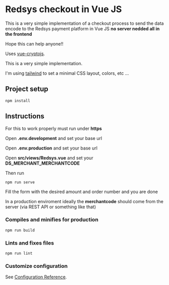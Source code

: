 # Redsys checkout in Vue JS

This is a very simple implementation of a checkout process to send the data encode to the Redsys payment platform in Vue JS **no server nedded all in the frontend**

Hope this can help anyone!!

Uses [vue-cryptojs](https://github.com/tpenaranda/vue-cryptojs).

This is a very simple implementation.

I'm using [tailwind](https://tailwindcss.com/) to set a minimal CSS layout, colors, etc ...

## Project setup
```
npm install
```

## Instructions

For this to work properly must run under **https**

Open **.env.development** and set your base url

Open **.env.production** and set your base url

Open **src/views/Redsys.vue** and set your **DS_MERCHANT_MERCHANTCODE**

Then run
```
npm run serve
```

Fill the form with the desired amount and order number and you are done

In a production enviroment ideally the **merchantcode** should come from the server (via REST API or something like that)

### Compiles and minifies for production
```
npm run build
```

### Lints and fixes files
```
npm run lint
```

### Customize configuration
See [Configuration Reference](https://cli.vuejs.org/config/).
